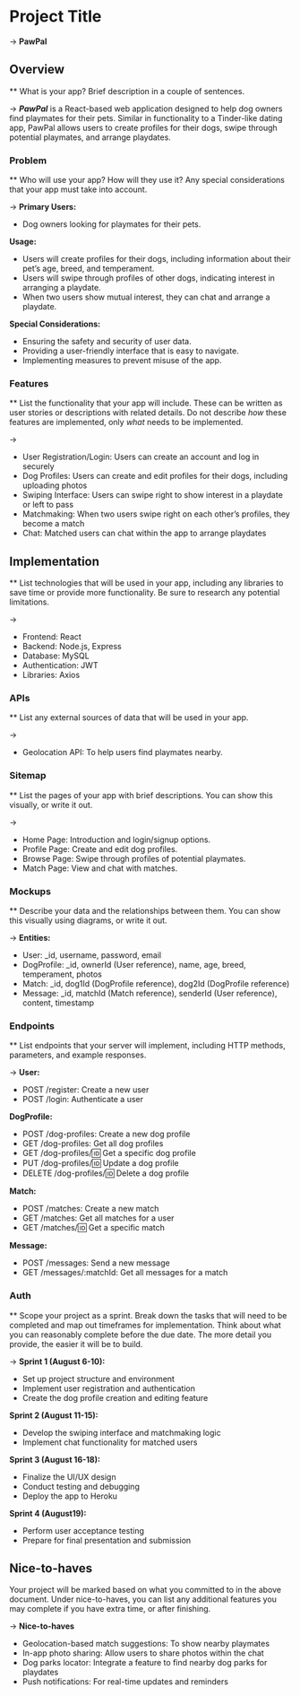 # Project Title
-> **PawPal**

## Overview
** What is your app? Brief description in a couple of sentences.

-> **_PawPal_** is a React-based web application designed to help dog owners find playmates for their pets. Similar in functionality to a Tinder-like dating app, PawPal allows users to create profiles for their dogs, swipe through potential playmates, and arrange playdates.

### Problem
** Who will use your app? How will they use it? Any special considerations that your app must take into account.

-> 
**Primary Users:**
- Dog owners looking for playmates for their pets.

**Usage:**
- Users will create profiles for their dogs, including information about their pet’s age, breed, and temperament.
- Users will swipe through profiles of other dogs, indicating interest in arranging a playdate.
- When two users show mutual interest, they can chat and arrange a playdate.

**Special Considerations:**
- Ensuring the safety and security of user data.
- Providing a user-friendly interface that is easy to navigate.
- Implementing measures to prevent misuse of the app.


### Features
** List the functionality that your app will include. These can be written as user stories or descriptions with related details. Do not describe _how_ these features are implemented, only _what_ needs to be implemented.

-> 
- User Registration/Login: Users can create an account and log in securely
- Dog Profiles: Users can create and edit profiles for their dogs, including uploading photos
- Swiping Interface: Users can swipe right to show interest in a playdate or left to pass
- Matchmaking: When two users swipe right on each other’s profiles, they become a match
- Chat: Matched users can chat within the app to arrange playdates

## Implementation
** List technologies that will be used in your app, including any libraries to save time or provide more functionality. Be sure to research any potential limitations.

->
- Frontend: React
- Backend: Node.js, Express
- Database: MySQL
- Authentication: JWT 
- Libraries: Axios

### APIs
** List any external sources of data that will be used in your app.

->
- Geolocation API: To help users find playmates nearby.


### Sitemap
** List the pages of your app with brief descriptions. You can show this visually, or write it out.

->
- Home Page: Introduction and login/signup options.
- Profile Page: Create and edit dog profiles.
- Browse Page: Swipe through profiles of potential playmates.
- Match Page: View and chat with matches.

### Mockups
** Describe your data and the relationships between them. You can show this visually using diagrams, or write it out. 

-> **Entities:**
- User: _id, username, password, email
- DogProfile: _id, ownerId (User reference), name, age, breed, temperament, photos
- Match: _id, dog1Id (DogProfile reference), dog2Id (DogProfile reference)
- Message: _id, matchId (Match reference), senderId (User reference), content, timestamp

### Endpoints
** List endpoints that your server will implement, including HTTP methods, parameters, and example responses.

-> 
**User:**
- POST /register: Create a new user
- POST /login: Authenticate a user

**DogProfile:**
- POST /dog-profiles: Create a new dog profile
- GET /dog-profiles: Get all dog profiles
- GET /dog-profiles/:id: Get a specific dog profile
- PUT /dog-profiles/:id: Update a dog profile
- DELETE /dog-profiles/:id: Delete a dog profile

**Match:**
- POST /matches: Create a new match
- GET /matches: Get all matches for a user
- GET /matches/:id: Get a specific match

**Message:**
- POST /messages: Send a new message
- GET /messages/:matchId: Get all messages for a match


### Auth
** Scope your project as a sprint. Break down the tasks that will need to be completed and map out timeframes for implementation. Think about what you can reasonably complete before the due date. The more detail you provide, the easier it will be to build.

->
**Sprint 1 (August 6-10):**
- Set up project structure and environment
- Implement user registration and authentication
- Create the dog profile creation and editing feature

**Sprint 2 (August 11-15):**
- Develop the swiping interface and matchmaking logic
- Implement chat functionality for matched users

**Sprint 3 (August 16-18):**
- Finalize the UI/UX design
- Conduct testing and debugging
- Deploy the app to Heroku

**Sprint 4 (August19):**
- Perform user acceptance testing
- Prepare for final presentation and submission

## Nice-to-haves
Your project will be marked based on what you committed to in the above document. Under nice-to-haves, you can list any additional features you may complete if you have extra time, or after finishing.

->
**Nice-to-haves**
- Geolocation-based match suggestions: To show nearby playmates
- In-app photo sharing: Allow users to share photos within the chat
- Dog parks locator: Integrate a feature to find nearby dog parks for playdates
- Push notifications: For real-time updates and reminders

